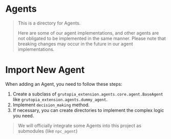# Agents

> This is a directory for Agents.
>
> Here are some of our agent implementations, and other agents are not obligated to be implemented in the same manner. Please note that breaking changes may occur in the future in our agent implementations.

# Import New Agent

When adding an Agent, you need to follow these steps:

1. Create a subclass of `grutopia_extension.agents.core.agent.BaseAgent` like `grutopia_extension.agents.dummy_agent`.
2. Implement `decision_making` method.
3. If necessary, you can create directories to implement the complex logic you need.

> We will officially integrate some Agents into this project as submodules (like `npc_agent`)
